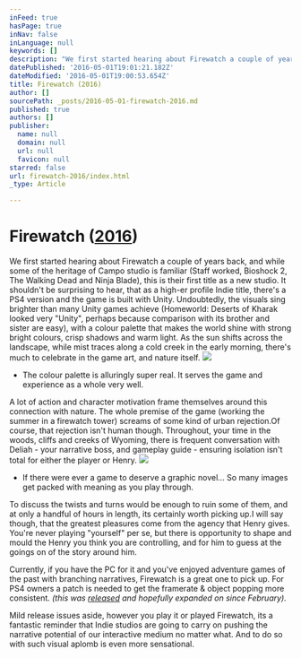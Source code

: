 ```yaml
---
inFeed: true
hasPage: true
inNav: false
inLanguage: null
keywords: []
description: "We first started hearing about Firewatch a couple of years back, and while some of the heritage of Campo studio is familiar (Staff worked, Bioshock 2, The Walking Dead and Ninja Blade), this is their first title as a new studio. It shouldn't be surprising to hear, that as a high-er profile Indie title, there's a PS4 version and the game is built with Unity. Undoubtedly, the visuals sing brighter than many Unity games achieve (Homeworld: Deserts of Kharak looked very \"Unity\", perhaps because comparison with its brother and sister are easy), with a colour palette that makes the world shine with strong bright colours, crisp shadows and warm light. As the sun shifts across the landscape, while mist traces along a cold creek in the early morning, there's much to celebrate in the game art, and nature itself."
datePublished: '2016-05-01T19:01:21.182Z'
dateModified: '2016-05-01T19:00:53.654Z'
title: Firewatch (2016)
author: []
sourcePath: _posts/2016-05-01-firewatch-2016.md
published: true
authors: []
publisher:
  name: null
  domain: null
  url: null
  favicon: null
starred: false
url: firewatch-2016/index.html
_type: Article

---
```

# Firewatch ([2016][0])

We first started hearing about Firewatch a couple of years back, and while some of the heritage of Campo studio is familiar (Staff worked, Bioshock 2, The Walking Dead and Ninja Blade), this is their first title as a new studio. It shouldn't be surprising to hear, that as a high-er profile Indie title, there's a PS4 version and the game is built with Unity. Undoubtedly, the visuals sing brighter than many Unity games achieve (Homeworld: Deserts of Kharak looked very "Unity", perhaps because comparison with its brother and sister are easy), with a colour palette that makes the world shine with strong bright colours, crisp shadows and warm light. As the sun shifts across the landscape, while mist traces along a cold creek in the early morning, there's much to celebrate in the game art, and nature itself.
![](https://the-grid-user-content.s3-us-west-2.amazonaws.com/2021b156-765f-4f74-aeab-6c1d7c08ad8e.jpg)

* The colour palette is alluringly super real. It serves the game and experience as a whole very well.

A lot of action and character motivation frame themselves around this connection with nature. The whole premise of the game (working the summer in a firewatch tower) screams of some kind of urban rejection.Of course, that rejection isn't human though. Throughout, your time in the woods, cliffs and creeks of Wyoming, there is frequent conversation with Deliah - your narrative boss, and gameplay guide - ensuring isolation isn't total for either the player or Henry.
![](https://the-grid-user-content.s3-us-west-2.amazonaws.com/0fd0b02b-d3d4-40d2-9979-a969beefac6e.jpg)

* If there were ever a game to deserve a graphic novel... So many images get packed with meaning as you play through.

To discuss the twists and turns would be enough to ruin some of them, and at only a handful of hours in length, its certainly worth picking up.I will say though, that the greatest pleasures come from the agency that Henry gives. You're never playing "yourself" per se, but there is opportunity to shape and mould the Henry you think you are controlling, and for him to guess at the goings on of the story around him. 

Currently, if you have the PC for it and you've enjoyed adventure games of the past with branching narratives, Firewatch is a great one to pick up. For PS4 owners a patch is needed to get the framerate & object popping more consistent. _(this was [released][1] and hopefully expanded on since February)._

Mild release issues aside, however you play it or played Firewatch, its a fantastic reminder that Indie studios are going to carry on pushing the narrative potential of our interactive medium no matter what. And to do so with such visual aplomb is even more sensational. 

[0]: http://www.imdb.com/title/tt4785654
[1]: http://www.eurogamer.net/articles/2016-02-19-firewatch-ps4-patch-1-02-improves-framerate-and-draw-distance